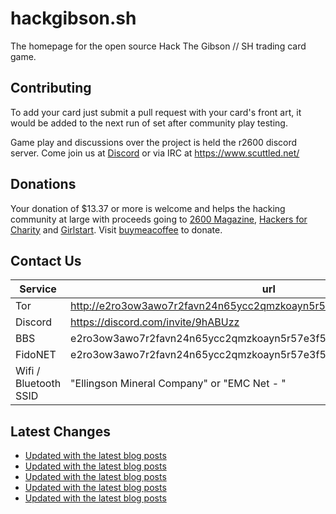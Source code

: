 # hackgibson.sh
The homepage for the open source Hack The Gibson // SH trading card game.


## Contributing

To add your card just submit a pull request with your card's front art, it would be added to the next run of set after community play testing.

Game play and discussions over the project is held the r2600 discord server. Come join us at [Discord](https://discord.com/invite/9hABUzz) or via IRC at https://www.scuttled.net/


## Donations

Your donation of $13.37 or more is welcome and helps the hacking community at large with proceeds going to [2600 Magazine](https://2600.com/), [Hackers for Charity](https://hackersforcharity.org) and [Girlstart](https://girlstart.org).  Visit [buymeacoffee](https://www.buymeacoffee.com/hackgibson.sh) to donate.


## Contact Us

Service | url
-|-
Tor | http://e2ro3ow3awo7r2favn24n65ycc2qmzkoayn5r57e3f56nvjwdcgg32ad.onion
Discord | https://discord.com/invite/9hABUzz
BBS | e2ro3ow3awo7r2favn24n65ycc2qmzkoayn5r57e3f56nvjwdcgg32ad.onion:23
FidoNET | e2ro3ow3awo7r2favn24n65ycc2qmzkoayn5r57e3f56nvjwdcgg32ad.onion:24554
Wifi / Bluetooth SSID | "Ellingson Mineral Company" or "EMC Net - <fidonet address>"

## Latest Changes
<!-- BLOG-POST-LIST:START -->
- [Updated with the latest blog posts](https://github.com/DFW2600/hackgibson.sh/commit/709754d30738507c1c476c3c52dc8672afc75440)
- [Updated with the latest blog posts](https://github.com/DFW2600/hackgibson.sh/commit/56d39a0c24320a137c362eb640ca6e77a5142fab)
- [Updated with the latest blog posts](https://github.com/DFW2600/hackgibson.sh/commit/5b265f0d2079e55a35c9a10c35f8a6a963a92e01)
- [Updated with the latest blog posts](https://github.com/DFW2600/hackgibson.sh/commit/889ebfa0dbfe64094d2849d4840cdac0207d540f)
- [Updated with the latest blog posts](https://github.com/DFW2600/hackgibson.sh/commit/0f6b9556462dc0eb2d2c91ec1a4945224232d13b)
<!-- BLOG-POST-LIST:END -->
